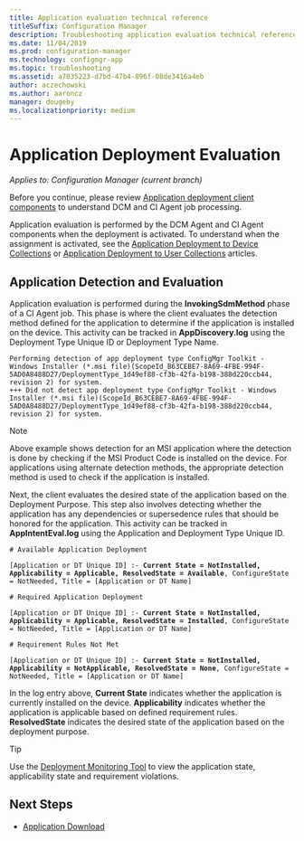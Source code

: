 ```yaml
---
title: Application evaluation technical reference
titleSuffix: Configuration Manager
description: Troubleshooting application evaluation technical reference for Configuration Manager.
ms.date: 11/04/2019
ms.prod: configuration-manager
ms.technology: configmgr-app
ms.topic: troubleshooting
ms.assetid: a7035223-d7bd-47b4-896f-08de3416a4eb
author: aczechowski
ms.author: aaroncz
manager: dougeby
ms.localizationpriority: medium
---
```


# Application Deployment Evaluation

*Applies to: Configuration Manager (current branch)*

Before you continue, please review [Application deployment client components](client-components-technical-reference.md) to understand DCM and CI Agent job processing.

Application evaluation is performed by the DCM Agent and CI Agent components when the deployment is activated. To understand when the assignment is activated, see the [Application Deployment to Device Collections](device-deployment-technical-reference.md) or [Application Deployment to User Collections](user-deployment-technical-reference.md) articles.

## Application Detection and Evaluation

Application evaluation is performed during the **InvokingSdmMethod** phase of a CI Agent job. This phase is where the client evaluates the detection method defined for the application to determine if the application is installed on the device. This activity can be tracked in **AppDiscovery.log** using the Deployment Type Unique ID or Deployment Type Name.

```text
Performing detection of app deployment type ConfigMgr Toolkit - Windows Installer (*.msi file)(ScopeId_B63CEBE7-8A69-4FBE-994F-5AD0A8488D27/DeploymentType_1d49ef88-cf3b-42fa-b198-388d220ccb44, revision 2) for system.
+++ Did not detect app deployment type ConfigMgr Toolkit - Windows Installer (*.msi file)(ScopeId_B63CEBE7-8A69-4FBE-994F-5AD0A8488D27/DeploymentType_1d49ef88-cf3b-42fa-b198-388d220ccb44, revision 2) for system.
```

> [!NOTE]
> Above example shows detection for an MSI application where the detection is done by checking if the MSI Product Code is installed on the device. For applications using alternate detection methods, the appropriate detection method is used to check if the application is installed.

Next, the client evaluates the desired state of the application based on the Deployment Purpose. This step also involves detecting whether the application has any dependencies or supersedence rules that should be honored for the application. This activity can be tracked in **AppIntentEval.log** using the Application and Deployment Type Unique ID.

<pre><code class="lang-text"># Available Application Deployment

[Application or DT Unique ID] :- <b>Current State = NotInstalled, Applicability = Applicable, ResolvedState = Available</b>, ConfigureState = NotNeeded, Title = [Application or DT Name]

# Required Application Deployment

[Application or DT Unique ID] :- <b>Current State = NotInstalled, Applicability = Applicable, ResolvedState = Installed</b>, ConfigureState = NotNeeded, Title = [Application or DT Name]

# Requirement Rules Not Met

[Application or DT Unique ID] :- <b>Current State = NotInstalled, Applicability = NotApplicable, ResolvedState = None</b>, ConfigureState = NotNeeded, Title = [Application or DT Name]
</code></pre>

In the log entry above, **Current State** indicates whether the application is currently installed on the device. **Applicability** indicates whether the application is applicable based on defined requirement rules. **ResolvedState** indicates the desired state of the application based on the deployment purpose.

> [!TIP]
> Use the [Deployment Monitoring Tool](../../core/support/deployment-monitoring-tool.md) to view the application state, applicability state and requirement violations.

## Next Steps

- [Application Download](deployment-download-technical-reference.md)
